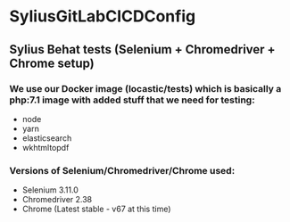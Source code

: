 # SyliusGitLabCICDConfig

## Sylius Behat tests (Selenium + Chromedriver + Chrome setup)

### We use our Docker image (locastic/tests) which is basically a **php:7.1** image with added stuff that we need for testing:
- node 
- yarn 
- elasticsearch 
- wkhtmltopdf

### Versions of Selenium/Chromedriver/Chrome used:
- Selenium 3.11.0
- Chromedriver 2.38
- Chrome (Latest stable - v67 at this time)
